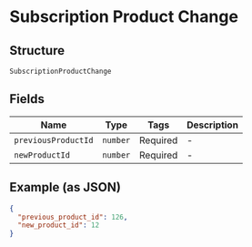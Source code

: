 
# Subscription Product Change

## Structure

`SubscriptionProductChange`

## Fields

| Name | Type | Tags | Description |
|  --- | --- | --- | --- |
| `previousProductId` | `number` | Required | - |
| `newProductId` | `number` | Required | - |

## Example (as JSON)

```json
{
  "previous_product_id": 126,
  "new_product_id": 12
}
```

